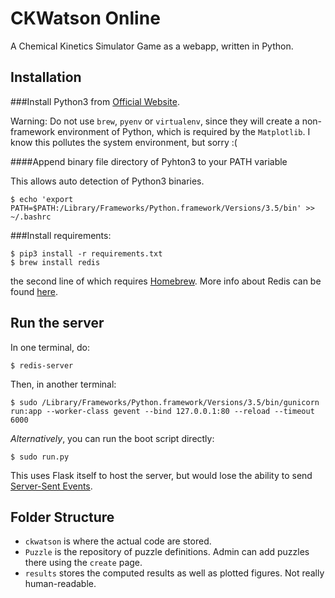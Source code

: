 CKWatson Online
===============

A Chemical Kinetics Simulator Game as a webapp, written in Python.

Installation
------------

###Install Python3 from [Official Website][].

Warning: Do not use `brew`, `pyenv` or `virtualenv`, since they will create a non-framework environment of Python, which is required by the `Matplotlib`. I know this pollutes the system environment, but sorry :(

[Official Website]: https://www.python.org/downloads/

####Append binary file directory of Pyhton3 to your PATH variable

This allows auto detection of Python3 binaries.

    $ echo 'export PATH=$PATH:/Library/Frameworks/Python.framework/Versions/3.5/bin' >> ~/.bashrc 

###Install requirements:

    $ pip3 install -r requirements.txt
    $ brew install redis

the second line of which requires [Homebrew](http://brew.sh/). More info about Redis can be found [here](http://redis.io/).


Run the server
--------------
In one terminal, do:

    $ redis-server

Then, in another terminal:

    $ sudo /Library/Frameworks/Python.framework/Versions/3.5/bin/gunicorn run:app --worker-class gevent --bind 127.0.0.1:80 --reload --timeout 6000

_Alternatively_, you can run the boot script directly:

    $ sudo run.py

This uses Flask itself to host the server, but would lose the ability to send [Server-Sent Events](https://github.com/singingwolfboy/flask-sse).

Folder Structure
----------------

- `ckwatson` is where the actual code are stored.
- `Puzzle` is the repository of puzzle definitions. Admin can add puzzles there using the `create` page.
- `results` stores the computed results as well as plotted figures. Not really human-readable.